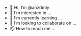 - 👋 Hi, I’m @anzdmly
- 👀 I’m interested in ...
- 🌱 I’m currently learning ...
- 💞️ I’m looking to collaborate on ...
- 📫 How to reach me ...

<!---
anzdmly/anzdmly is a ✨ special ✨ repository because its `README.md` (this file) appears on your GitHub profile.
You can click the Preview link to take a look at your changes.
--->
